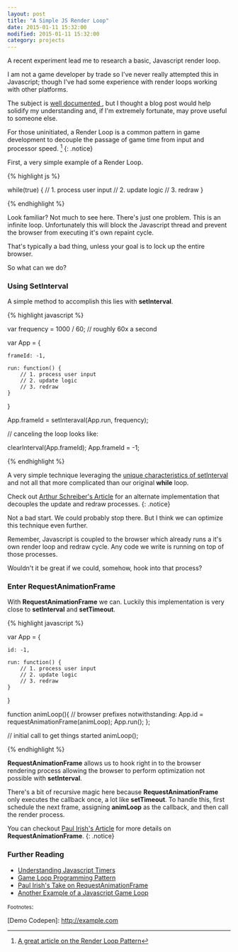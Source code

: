 ```yaml
---
layout: post
title: "A Simple JS Render Loop"
date: 2015-01-11 15:32:00
modified: 2015-01-11 15:32:00
category: projects
---
```


A recent experiment lead me to research a basic, Javascript render loop.

I am not a game developer by trade so I've never really attempted this in Javascript; though I've had some experience with render loops working with other platforms.

The subject is [ well documented ](#further-reading), but I thought a blog post would help solidify my understanding and, if I'm extremely fortunate, may prove useful to someone else.

For those uninitiated, a Render Loop is a common pattern in game development to decouple the passage of game time from input and processor speed. [^1]
{: .notice}

First, a very simple example of a Render Loop.

{% highlight js %}

while(true) {
    // 1. process user input
    // 2. update logic
    // 3. redraw
}

{% endhighlight %}

Look familiar? Not much to see here. There's just one problem. This is an infinite loop. Unfortunately this will block the Javascript thread and prevent the browser from executing it's own repaint cycle.

That's typically a bad thing, unless your goal is to lock up the entire browser.

So what can we do?

### Using SetInterval

A simple method to accomplish this lies with __setInterval__.

{% highlight javascript %}

var frequency = 1000 / 60; // roughly 60x a second

var App = {

    frameId: -1,

    run: function() {
        // 1. process user input
        // 2. update logic
        // 3. redraw
    }
}

App.frameId = setInteraval(App.run, frequency);

// canceling the loop looks like:

clearInterval(App.frameId);
App.frameId = -1;

{% endhighlight %}

A very simple technique leveraging the [unique characteristics of setInterval][JS Timers] and not all that more complicated than our original __while__ loop.

Check out [Arthur Schreiber's Article][JS Game Loop Alt] for an alternate implementation that decouples the update and redraw processes.
{: .notice}

Not a bad start. We could probably stop there. But I think we can optimize this technique even further.

Remember, Javascript is coupled to the browser which already runs a it's own render loop and redraw cycle. Any code we write is running on top of those processes.

Wouldn't it be great if we could, somehow, hook into that process?

### Enter RequestAnimationFrame

With __RequestAnimationFrame__ we can. Luckily this implementation is very close to __setInterval__ and __setTimeout__.

{% highlight javascript %}

var App = {

    id: -1,

    run: function() {
        // 1. process user input
        // 2. update logic
        // 3. redraw
    }
}

function animLoop(){
    // browser prefixes notwithstanding:
    App.id = requestAnimationFrame(animLoop);
    App.run();
};

// initial call to get things started
animLoop();

{% endhighlight %}

__RequestAnimationFrame__ allows us to hook right in to the browser rendering process allowing the browser to perform optimization not possible with __setInterval__.

There's a bit of recursive magic here because __RequestAnimationFrame__ only executes the callback once, a lot like __setTimeout__. To handle this, first schedule the next frame, assigning __animLoop__ as the callback, and then call the render process.

You can checkout [Paul Irish's Article][Paul Irish RAF] for more details on __RequestAnimationFrame__.
{: .notice}

<!-- TODO: Create codepen / add link -->

### Further Reading

- [Understanding Javascript Timers][JS Timers]
- [Game Loop Programming Pattern][Game Loop]
- [Paul Irish's Take on RequestAnimationFrame][Paul Irish RAF]
- [Another Example of a Javascript Game Loop][JS Game Loop]

<small>Footnotes</small>:

[^1]: [A great article on the Render Loop Pattern][Game Loop]

<!-- Reference Links -->

[Game Loop]: http://gameprogrammingpatterns.com/game-loop.html
[JS Timers]: http://ejohn.org/blog/how-javascript-timers-work/
[JS Game Loop]: http://nokarma.org/2011/02/02/javascript-game-development-the-game-loop/index.html
[JS Game Loop Alt]: http://nokarma.org/2011/02/02/javascript-game-development-the-game-loop/index.html#thats_it
[Paul Irish RAF]: http://www.paulirish.com/2011/requestanimationframe-for-smart-animating/
[NoKarma.org]: http://nokarma.org/about.html
[Demo Codepen]: http://example.com <!-- Check  -->
